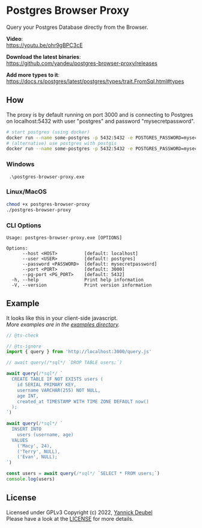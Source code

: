 # Postgres Browser Proxy

Query your Postgres Database directly from the Browser.

**Video**:  
https://youtu.be/ohr9gBPC3cE

**Download the latest binaries**:  
https://github.com/yandeu/postgres-browser-proxy/releases

**Add more types to it**:  
https://docs.rs/postgres/latest/postgres/types/trait.FromSql.html#types

## How

The proxy is by default running on port 3000 and is connecting to Postgres on localhost:5432 with user "postgres" and password "mysecretpassword".

```bash
# start postgres (using docker)
docker run --name some-postgres -p 5432:5432 -e POSTGRES_PASSWORD=mysecretpassword -d postgres:15-alpine
# (alternative) use postgres with postgis
docker run --name some-postgres -p 5432:5432 -e POSTGRES_PASSWORD=mysecretpassword -d postgis/postgis:15-3.3-alpine
```

### Windows

```pwsh
 .\postgres-browser-proxy.exe
```

### Linux/MacOS

```bash
chmod +x postgres-browser-proxy
./postgres-browser-proxy
```

### CLI Options

```pwsh
Usage: postgres-browser-proxy.exe [OPTIONS]

Options:
      --host <HOST>          [default: localhost]
      --user <USER>          [default: postgres]
      --password <PASSWORD>  [default: mysecretpassword]
      --port <PORT>          [default: 3000]
      --pg-port <PG_PORT>    [default: 5432]
  -h, --help                 Print help information
  -V, --version              Print version information
```

## Example

It looks like this in your client-side javascript.  
_More examples are in the [examples directory](./examples)._

```js
// @ts-check

// @ts-ignore
import { query } from 'http://localhost:3000/query.js'

// await query(/*sql*/ `DROP TABLE users;`)

await query(/*sql*/ `
  CREATE TABLE IF NOT EXISTS users (
    id SERIAL PRIMARY KEY,
    username VARCHAR(255) NOT NULL,
    age INT,
    created_at TIMESTAMP WITH TIME ZONE DEFAULT now()
  );
`)

await query(/*sql*/ `
  INSERT INTO
    users (username, age)
  VALUES
    ('Macy', 24),
    ('Terry', NULL),
    ('Evan', NULL);
`)

const users = await query(/*sql*/ `SELECT * FROM users;`)
console.log(users)
```

## License

Licensed under GPLv3
Copyright (c) 2022, [Yannick Deubel](https://github.com/yandeu)  
Please have a look at the [LICENSE](https://github.com/yandeu/postgres-browser-proxy/blob/main/LICENSE) for more details.
